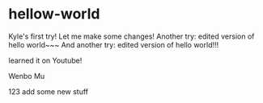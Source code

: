 # hellow-world
Kyle's first try!
Let me make some changes!
Another try: edited version of hello world~~~
And another try: edited version of hello world!!!

learned it on Youtube!

Wenbo Mu


123
add some new stuff


